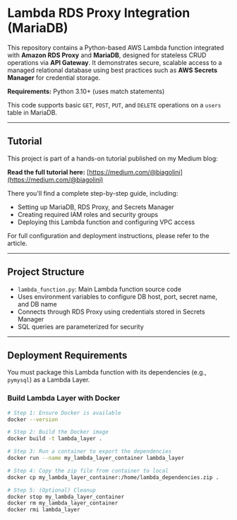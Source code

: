 # Lambda RDS Proxy Integration (MariaDB)

This repository contains a Python-based AWS Lambda function integrated with **Amazon RDS Proxy** and **MariaDB**, designed for stateless CRUD operations via **API Gateway**. It demonstrates secure, scalable access to a managed relational database using best practices such as **AWS Secrets Manager** for credential storage.

**Requirements:** Python 3.10+ (uses match statements)

This code supports basic `GET`, `POST`, `PUT`, and `DELETE` operations on a `users` table in MariaDB.

---

## Tutorial

This project is part of a hands-on tutorial published on my Medium blog:

**Read the full tutorial here:** [https://medium.com/@biagolini](https://medium.com/@biagolini)

There you'll find a complete step-by-step guide, including:

* Setting up MariaDB, RDS Proxy, and Secrets Manager
* Creating required IAM roles and security groups
* Deploying this Lambda function and configuring VPC access

For full configuration and deployment instructions, please refer to the article.

---

## Project Structure

* `lambda_function.py`: Main Lambda function source code
* Uses environment variables to configure DB host, port, secret name, and DB name
* Connects through RDS Proxy using credentials stored in Secrets Manager
* SQL queries are parameterized for security

---

## Deployment Requirements

You must package this Lambda function with its dependencies (e.g., `pymysql`) as a Lambda Layer.

### Build Lambda Layer with Docker

```bash
# Step 1: Ensure Docker is available
docker --version

# Step 2: Build the Docker image
docker build -t lambda_layer .

# Step 3: Run a container to export the dependencies
docker run --name my_lambda_layer_container lambda_layer

# Step 4: Copy the zip file from container to local
docker cp my_lambda_layer_container:/home/lambda_dependencies.zip .

# Step 5: (Optional) Cleanup
docker stop my_lambda_layer_container
docker rm my_lambda_layer_container
docker rmi lambda_layer
```

